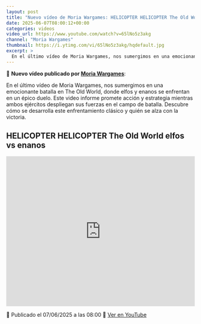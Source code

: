 ```yaml
---
layout: post
title: "Nuevo vídeo de Moria Wargames: HELICOPTER HELICOPTER The Old World elfos vs enanos"
date: 2025-06-07T08:00:12+00:00
categories: videos
video_url: https://www.youtube.com/watch?v=65lNo5z3akg
channel: "Moria Wargames"
thumbnail: https://i.ytimg.com/vi/65lNo5z3akg/hqdefault.jpg
excerpt: >
  En el último vídeo de Moria Wargames, nos sumergimos en una emocionante batalla en The Old World, donde elfos y enanos se enfrentan en un épico duelo. Este video informe promete acción y estrategia mientras ambos ejércitos despliegan sus fuerzas en el campo de batalla. Descubre cómo se desarrolla este enfrentamiento clásico y quién se alza con la victoria.
---
```


🎥 **Nuevo vídeo publicado por [Moria Wargames](https://www.youtube.com/channel/UCcQsRY8wmVbBjtrnhWuL9pQ)**:

En el último vídeo de Moria Wargames, nos sumergimos en una emocionante batalla en The Old World, donde elfos y enanos se enfrentan en un épico duelo. Este video informe promete acción y estrategia mientras ambos ejércitos despliegan sus fuerzas en el campo de batalla. Descubre cómo se desarrolla este enfrentamiento clásico y quién se alza con la victoria.

## HELICOPTER HELICOPTER The Old World elfos vs enanos

<iframe width="100%" height="400" src="https://www.youtube.com/embed/65lNo5z3akg" frameborder="0" allowfullscreen></iframe>

📅 Publicado el 07/06/2025 a las 08:00
🔗 [Ver en YouTube](https://www.youtube.com/watch?v=65lNo5z3akg)
